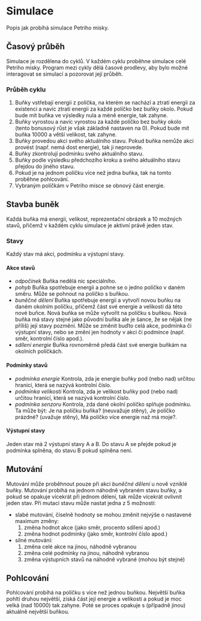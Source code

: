# Simulace
Popis jak probíhá simulace Petriho misky.
## Časový průběh
Simulace je rozdělena do cyklů. V každém cyklu proběhne simulace celé Petriho misky. Program mezi cykly dělá časové prodlevy, aby bylo možné interagovat se simulací a pozorovat její průběh.
### Průběh cyklu
1. Buňky vstřebají energii z políčka, na kterém se nachází a ztratí energii za existenci a navíc ztratí energii za každé políčko bez buňky okolo. Pokud bude mít buňka ve výsledky nula a méně energie, tak zahyne.
2. Buňky vyrostou a navíc vyrostou za každé políčko bez buňky okolo (tento bonusový růst je však základně nastaven na 0). Pokud bude mít buňka 10000 a větší velikost, tak zahyne.
3. Buňky provedou akci svého aktuálního stavu. Pokud buňka nemůže akci provést (např. nemá dost energie), tak ji neprovede.
4. Buňky zkontrolují podmínku svého aktuálního stavu.
5. Buňky podle výsledku předchozího kroku a svého aktuálního stavu přejdou do jiného stavu.
6. Pokud je na jednom políčku více než jedna buňka, tak na tomto proběhne pohlcování.
7. Vybraným políčkám v Petriho misce se obnový část energie.
## Stavba buněk
Každá buňka má energii, velikost, reprezentační obrázek a 10 možných stavů, přičemž v každém cyklu simulace je aktivní právě jeden stav.
### Stavy
Každý stav má akci, podmínku a výstupní stavy.
#### Akce stavů
* *odpočinek*  Buňka nedělá nic speciálního.
* *pohyb* Buňka spotřebuje energii a pohne se o jedno políčko v daném směru. Může se pohnout na políčko s buňkou.
* *buněčné dělení* Buňka spotřebuje energii a vytvoří novou buňku na daném okolním políčku, přičemž část své energie a velikosti dá této nové buňce. Nová buňka se může vytvořit na políčku s buňkou. Nová buňka má stavy stejné jako původní buňka ale je šance, že se nějak (ne příliš) její stavy pozmění. Může se změnit buďto celá akce, podmínka či výstupní stavy, nebo se změní jen hodnoty v akci či podmínce (např. směr, kontrolní číslo apod.).
* *sdílení energie* Buňka rovnoměrně předá část své energie buňkám na okolních políčkách.
#### Podmínky stavů
* *podmínka energie* Kontrola, zda je energie buňky pod (nebo nad) určitou hranicí, která se nazývá kontrolní číslo.
* *podmínka velikosti* Kontrola, zda je velikost buňky pod (nebo nad) určitou hranicí, která se nazývá kontrolní číslo.
* *podmínka senzoru* Kontrola, zda dané okolní políčko splňuje podmínku. Ta může být: Je na políčku buňka? (neuvažuje stěny), Je políčko prázdné? (uvažuje stěny), Má políčko více energie naž má moje?.
#### Výstupní stavy
Jeden stav má 2 výstupní stavy A a B. Do stavu A se přejde pokud je podmínka splněna, do stavu B pokud splněna není.
## Mutování
Mutování může proběhnout pouze při akci *buněčné dělení* u nově vzniklé buňky. Mutování probíhá na jednom náhodně vybraném stavu buňky, a pokud se opakuje vícekrát při jednom dělení, tak může vícekrát ovlivnit jeden stav. Při mutaci stavu může nastat jedna z 5 možností:
* slabé mutování, číselně hodnoty se mohou změnit nejvýše o nastavené maximum změny:
  1. změna hodnot akce (jako směr, procento sdílení apod.)
  2. změna hodnot podmínky (jako směr, kontrolní číslo apod.)
* silné mutování:
  1. změna celé akce na jinou, náhodně vybranou
  2. změna celé podmínky na jinou, náhodně vybranou
  3. změna výstupních stavů na náhodně vybrané (mohou být stejné)
## Pohlcování
Pohlcování probíhá na políčku s více než jednou buňkou. Největší buňka pohltí druhou největší, získá část její energie a velikosti a pokud je moc velká (nad 10000) tak zahyne. Poté se proces opakuje s (případně jinou) aktuálně největší buňkou.
